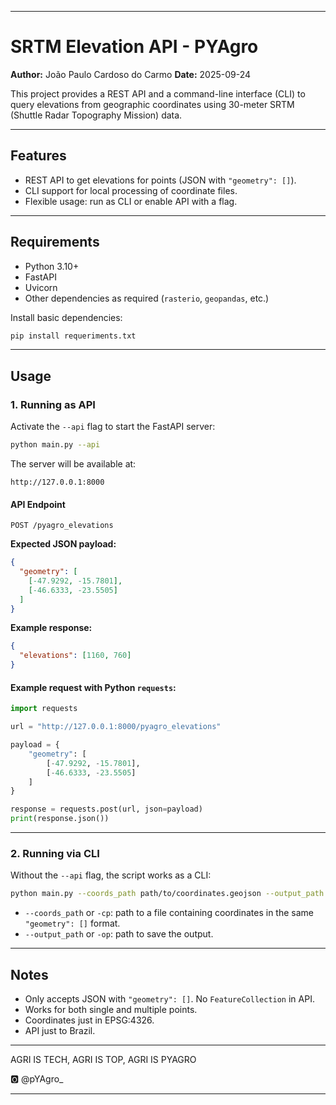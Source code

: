 
---

# SRTM Elevation API - PYAgro

**Author:** João Paulo Cardoso do Carmo
**Date:** 2025-09-24

This project provides a REST API and a command-line interface (CLI) to query elevations from geographic coordinates using 30-meter SRTM (Shuttle Radar Topography Mission) data.

---

## Features

* REST API to get elevations for points (JSON with `"geometry": []`).
* CLI support for local processing of coordinate files.
* Flexible usage: run as CLI or enable API with a flag.

---

## Requirements

* Python 3.10+
* FastAPI
* Uvicorn
* Other dependencies as required (`rasterio`, `geopandas`, etc.)

Install basic dependencies:

```bash
pip install requeriments.txt
```

---

## Usage

### 1. Running as API

Activate the `--api` flag to start the FastAPI server:

```bash
python main.py --api
```

The server will be available at:

```
http://127.0.0.1:8000
```

#### API Endpoint

```
POST /pyagro_elevations
```

**Expected JSON payload:**

```json
{
  "geometry": [
    [-47.9292, -15.7801],
    [-46.6333, -23.5505]
  ]
}
```

**Example response:**

```json
{
  "elevations": [1160, 760]
}
```

#### Example request with Python `requests`:

```python
import requests

url = "http://127.0.0.1:8000/pyagro_elevations"

payload = {
    "geometry": [
        [-47.9292, -15.7801],
        [-46.6333, -23.5505]
    ]
}

response = requests.post(url, json=payload)
print(response.json())
```

---

### 2. Running via CLI

Without the `--api` flag, the script works as a CLI:

```bash
python main.py --coords_path path/to/coordinates.geojson --output_path path/to/output
```

* `--coords_path` or `-cp`: path to a file containing coordinates in the same `"geometry": []` format.
* `--output_path` or `-op`: path to save the output.


---

## Notes

* Only accepts JSON with `"geometry": []`. No `FeatureCollection` in API.
* Works for both single and multiple points.
* Coordinates just in EPSG:4326.
* API just to Brazil.
---
AGRI IS TECH, AGRI IS TOP, AGRI IS PYAGRO

🅾 @pYAgro_

---

